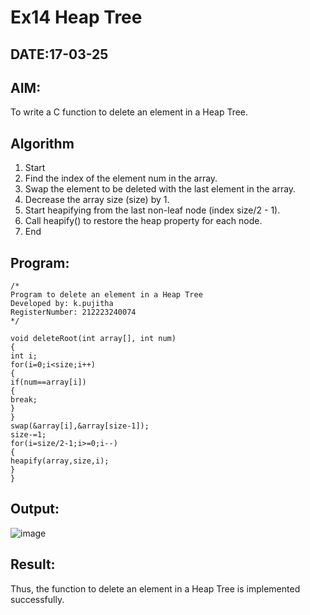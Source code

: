 # Ex14 Heap Tree
## DATE:17-03-25
## AIM:
To write a C function to delete an element in a Heap Tree.

## Algorithm
1. Start 
2. Find the index of the element num in the array. 
3. Swap the element to be deleted with the last element in the array. 
4. Decrease the array size (size) by 1. 
5. Start heapifying from the last non-leaf node (index size/2 - 1). 
6. Call heapify() to restore the heap property for each node. 
7. End 
## Program:
```
/*
Program to delete an element in a Heap Tree
Developed by: k.pujitha
RegisterNumber: 212223240074
*/
```
```
void deleteRoot(int array[], int num) 
{ 
int i; 
for(i=0;i<size;i++) 
{ 
if(num==array[i]) 
{ 
break; 
} 
} 
swap(&array[i],&array[size-1]); 
size-=1; 
for(i=size/2-1;i>=0;i--) 
{ 
heapify(array,size,i); 
} 
}
```
## Output:

![image](https://github.com/user-attachments/assets/046e054e-c2f3-4c82-847e-43d421c8fd61)

## Result:
Thus, the function to delete an element in a Heap Tree is implemented successfully.
